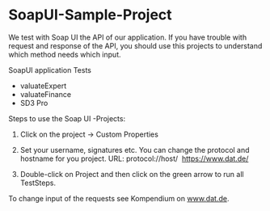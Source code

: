 # SoapUI-Sample-Project

We test with Soap UI the API of our application.
If you have trouble with request and response of the API, you should use this projects to understand which method needs which input.

SoapUI application Tests
- valuateExpert
- valuateFinance
- SD3 Pro

Steps to use the Soap UI -Projects:
1. Click on the project -> Custom Properties

2. Set your username, signatures etc.
You can change the protocol and hostname for you project.
URL:
 protocol://host/ 
 https://www.dat.de/
3. Double-click on Project and then click on the green arrow to run all TestSteps.

To change input of the requests see Kompendium on www.dat.de.

